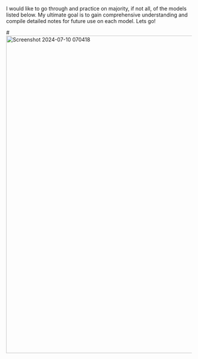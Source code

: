 I would like to go through and practice on majority, if not all, of the models listed below. My ultimate goal is to gain comprehensive understanding and compile detailed notes for future use on each model. Lets go!


#<img width="859" alt="Screenshot 2024-07-10 070418" src="https://github.com/user-attachments/assets/c7e48ae4-1743-4572-b635-f1faf9b367b1">
